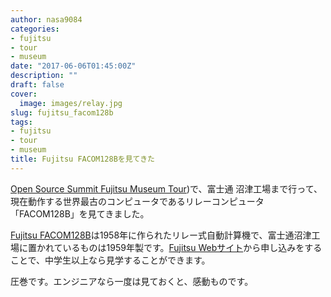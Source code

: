 ```yaml
---
author: nasa9084
categories:
- fujitsu
- tour
- museum
date: "2017-06-06T01:45:00Z"
description: ""
draft: false
cover:
  image: images/relay.jpg
slug: fujitsu_facom128b
tags:
- fujitsu
- tour
- museum
title: Fujitsu FACOM128Bを見てきた
---
```



[Open Source Summit Fujitsu Museum Tour](http://events.linuxfoundation.jp/events/open-source-summit-japan/extend-the-experience/tour))で、富士通 沼津工場まで行って、現在動作する世界最古のコンピュータであるリレーコンピュータ「FACOM128B」を見てきました。

[Fujitsu FACOM128B](https://ja.wikipedia.org/wiki/FACOM#FACOM_128)は1958年に作られたリレー式自動計算機で、富士通沼津工場に置かれているものは1959年製です。[Fujitsu Webサイト](http://www.fujitsu.com/jp/about/plus/museum/ikeda/tour/index.html)から申し込みをすることで、中学生以上なら見学することができます。

圧巻です。エンジニアなら一度は見ておくと、感動ものです。

